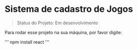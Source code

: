# Sistema de cadastro de Jogos

> Status do Projeto: Em desenvolvimento

Para rodar esse projeto na sua máquina, por favor digite:

'''
npm install react
'''
